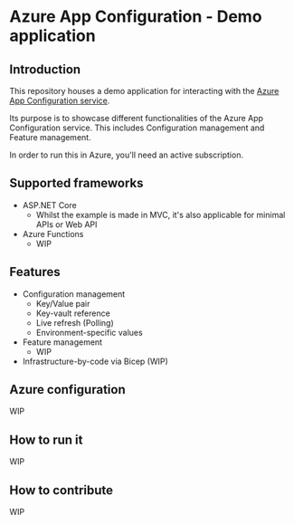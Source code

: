 # Azure App Configuration - Demo application
## Introduction
This repository houses a demo application for interacting with the [Azure App Configuration service](https://docs.microsoft.com/en-us/azure/azure-app-configuration/overview).

Its purpose is to showcase different functionalities of the Azure App Configuration service.
This includes Configuration management and Feature management.

In order to run this in Azure, you'll need an active subscription.

## Supported frameworks
* ASP.NET Core
    * Whilst the example is made in MVC, it's also applicable for minimal APIs or Web API
* Azure Functions
    * WIP
## Features
* Configuration management
    * Key/Value pair
    * Key-vault reference
    * Live refresh (Polling)
    * Environment-specific values
* Feature management
    * WIP 
* Infrastructure-by-code via Bicep (WIP)
## Azure configuration
WIP
## How to run it
WIP
## How to contribute
WIP
